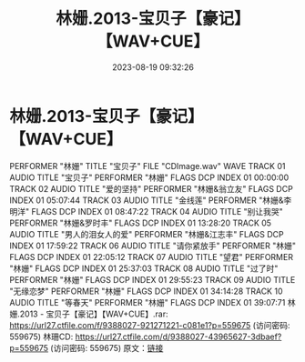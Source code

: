 ﻿---
title: 林姗.2013-宝贝子【豪记】【WAV+CUE】
date: 2023-08-19 09:32:26
categories: WAV车载音乐、镜像
tags: 华语中文
---
# 林姗.2013-宝贝子【豪记】【WAV+CUE】

PERFORMER "林姗"
TITLE "宝贝子"
FILE "CDImage.wav" WAVE
TRACK 01 AUDIO
TITLE "宝贝子"
PERFORMER "林姗"
FLAGS DCP
INDEX 01 00:00:00
TRACK 02 AUDIO
TITLE "爱的坚持"
PERFORMER "林姗&翁立友"
FLAGS DCP
INDEX 01 05:07:44
TRACK 03 AUDIO
TITLE "金线莲"
PERFORMER "林姗&李明洋"
FLAGS DCP
INDEX 01 08:47:22
TRACK 04 AUDIO
TITLE "别让我哭"
PERFORMER "林姗&罗时丰"
FLAGS DCP
INDEX 01 13:28:20
TRACK 05 AUDIO
TITLE "男人的泪女人的爱"
PERFORMER "林姗&江志丰"
FLAGS DCP
INDEX 01 17:59:22
TRACK 06 AUDIO
TITLE "请你紧放手"
PERFORMER "林姗"
FLAGS DCP
INDEX 01 22:05:12
TRACK 07 AUDIO
TITLE "望君"
PERFORMER "林姗"
FLAGS DCP
INDEX 01 25:37:03
TRACK 08 AUDIO
TITLE "过了时"
PERFORMER "林姗"
FLAGS DCP
INDEX 01 29:55:23
TRACK 09 AUDIO
TITLE "无缘恋梦"
PERFORMER "林姗"
FLAGS DCP
INDEX 01 34:14:28
TRACK 10 AUDIO
TITLE "等春天"
PERFORMER "林姗"
FLAGS DCP
INDEX 01 39:07:71
林姗.2013 - 宝贝子【豪记】【WAV+CUE】.rar: https://url27.ctfile.com/f/9388027-921271221-c081e1?p=559675
(访问密码: 559675)
林珊CD: https://url27.ctfile.com/d/9388027-43965627-3dbaef?p=559675
(访问密码: 559675)
原文：[链接](https://blog.sina.com.cn/s/blog_1647c7e760103136l.html)